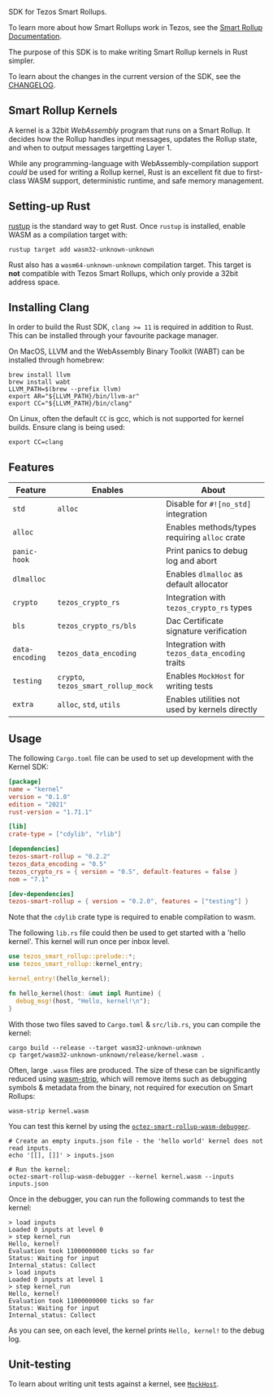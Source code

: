 SDK for Tezos Smart Rollups.

To learn more about how Smart Rollups work in Tezos, see the
[Smart Rollup Documentation](https://tezos.gitlab.io/alpha/smart_rollups.html).

The purpose of this SDK is to make writing Smart Rollup kernels in Rust simpler.

To learn about the changes in the current version of the SDK, see the
[CHANGELOG](https://gitlab.com/tezos/tezos/-/blob/master/src/kernel_sdk/CHANGES.md).

## Smart Rollup Kernels

A kernel is a 32bit *WebAssembly* program that runs on a Smart Rollup. It decides how the Rollup
handles input messages, updates the Rollup state, and when to output messages targetting Layer 1.

While any programming-language with WebAssembly-compilation support *could* be used for writing
a Rollup kernel, Rust is an excellent fit due to first-class WASM support, deterministic runtime,
and safe memory management.

## Setting-up Rust

[rustup](https://rustup.rs/) is the standard way to get Rust. Once `rustup` is installed, enable
WASM as a compilation target with:

```shell
rustup target add wasm32-unknown-unknown
```

Rust also has a `wasm64-unknown-unknown` compilation target. This target is **not** compatible
with Tezos Smart Rollups, which only provide a 32bit address space.

## Installing Clang

In order to build the Rust SDK, `clang >= 11` is required in addition to Rust. This can be installed
through your favourite package manager.

On MacOS, LLVM and the WebAssembly Binary Toolkit (WABT) can be installed
through homebrew:

```shell
brew install llvm
brew install wabt
LLVM_PATH=$(brew --prefix llvm)
export AR="${LLVM_PATH}/bin/llvm-ar"
export CC="${LLVM_PATH}/bin/clang"
```

On Linux, often the default `CC` is gcc, which is not supported for kernel builds. Ensure clang is being used:

```shell
export CC=clang
```

## Features

| Feature         | Enables                             | About                                          |
|-----------------|-------------------------------------|------------------------------------------------|
| `std`           | `alloc`                             | Disable for `#![no_std]` integration           |
| `alloc`         |                                     | Enables methods/types requiring `alloc` crate  |
| `panic-hook`    |                                     | Print panics to debug log and abort            |
| `dlmalloc`      |                                     | Enables `dlmalloc` as default allocator        |
| `crypto`        | `tezos_crypto_rs`                   | Integration with `tezos_crypto_rs` types       |
| `bls`           | `tezos_crypto_rs/bls`               | Dac Certificate signature verification         |
| `data-encoding` | `tezos_data_encoding`               | Integration with `tezos_data_encoding` traits  |
| `testing`       | `crypto`, `tezos_smart_rollup_mock` | Enables `MockHost` for writing tests           |
| `extra`         | `alloc`, `std`, `utils`             | Enables utilities not used by kernels directly |

## Usage

The following `Cargo.toml` file can be used to set up development with the Kernel SDK:

```toml
[package]
name = "kernel"
version = "0.1.0"
edition = "2021"
rust-version = "1.71.1"

[lib]
crate-type = ["cdylib", "rlib"]

[dependencies]
tezos-smart-rollup = "0.2.2"
tezos_data_encoding = "0.5"
tezos_crypto_rs = { version = "0.5", default-features = false }
nom = "7.1"

[dev-dependencies]
tezos-smart-rollup = { version = "0.2.0", features = ["testing"] }
```

Note that the `cdylib` crate type is required to enable compilation to wasm.

The following `lib.rs` file could then be used to get started with a 'hello kernel'.
This kernel will run once per inbox level.

```rust
use tezos_smart_rollup::prelude::*;
use tezos_smart_rollup::kernel_entry;

kernel_entry!(hello_kernel);

fn hello_kernel(host: &mut impl Runtime) {
  debug_msg!(host, "Hello, kernel!\n");
}
```

With those two files saved to `Cargo.toml` & `src/lib.rs`, you can compile the kernel:

```shell
cargo build --release --target wasm32-unknown-unknown
cp target/wasm32-unknown-unknown/release/kernel.wasm .
```

Often, large `.wasm` files are produced. The size of these can be significantly reduced using [wasm-strip](https://github.com/WebAssembly/wabt), which will remove items such as debugging symbols & metadata from the binary, not required for execution on Smart Rollups:

```shell
wasm-strip kernel.wasm
```

You can test this kernel by using the [`octez-smart-rollup-wasm-debugger`](https://tezos.gitlab.io/alpha/smart_rollups.html#testing-your-kernel).

```shell
# Create an empty inputs.json file - the 'hello world' kernel does not read inputs.
echo '[[], []]' > inputs.json

# Run the kernel:
octez-smart-rollup-wasm-debugger --kernel kernel.wasm --inputs inputs.json
```

Once in the debugger, you can run the following commands to test the kernel:

```shell
> load inputs
Loaded 0 inputs at level 0
> step kernel_run
Hello, kernel!
Evaluation took 11000000000 ticks so far
Status: Waiting for input
Internal_status: Collect
> load inputs
Loaded 0 inputs at level 1
> step kernel_run
Hello, kernel!
Evaluation took 11000000000 ticks so far
Status: Waiting for input
Internal_status: Collect
```

As you can see, on each level, the kernel prints `Hello, kernel!` to the debug log.

## Unit-testing

To learn about writing unit tests against a kernel, see [`MockHost`].

[`MockHost`]: crate::testing::prelude
